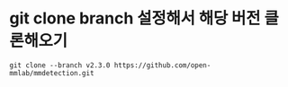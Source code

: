 # git clone branch 설정해서 해당 버전 클론해오기

`git clone --branch v2.3.0 https://github.com/open-mmlab/mmdetection.git`


